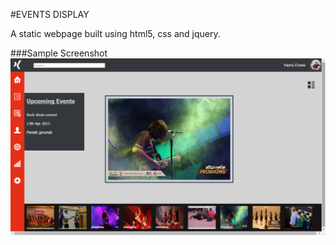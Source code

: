 #EVENTS DISPLAY

A static webpage built using html5, css and jquery. 
 
###Sample Screenshot 
![Image](https://github.com/vamsi-emani/EventDisplay/blob/master/screensample.png)
